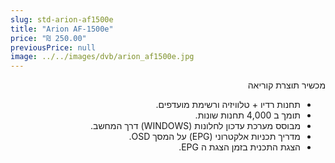 ```yaml
---
slug: std-arion-af1500e
title: "Arion AF-1500e"
price: "₪ 250.00"
previousPrice: null
image: ../../images/dvb/arion_af1500e.jpg
---
```


<div dir="rtl">
מכשיר תוצרת קוריאה

- תחנות רדיו + טלוויזיה ורשימת מועדפים.
- תומך ב 4,000 תחנות שונות.
- מבוסס מערכת עדכון לחלונות (WINDOWS) דרך המחשב.
- מדריך תכניות אלקטרוני (EPG) על המסך OSD.
- הצגת התכנית בזמן הצגת ה EPG.

</div>
